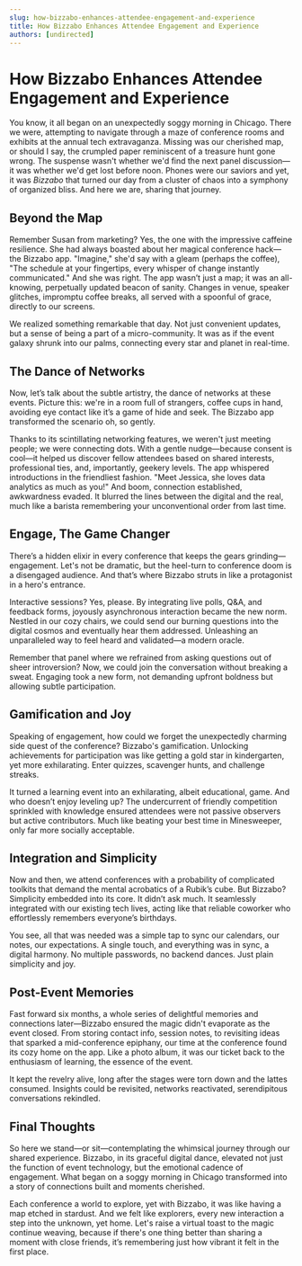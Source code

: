 ```yaml
---
slug: how-bizzabo-enhances-attendee-engagement-and-experience
title: How Bizzabo Enhances Attendee Engagement and Experience
authors: [undirected]
---
```



# How Bizzabo Enhances Attendee Engagement and Experience

You know, it all began on an unexpectedly soggy morning in Chicago. There we were, attempting to navigate through a maze of conference rooms and exhibits at the annual tech extravaganza. Missing was our cherished map, or should I say, the crumpled paper reminiscent of a treasure hunt gone wrong. The suspense wasn't whether we'd find the next panel discussion—it was whether we'd get lost before noon. Phones were our saviors and yet, it was *Bizzabo* that turned our day from a cluster of chaos into a symphony of organized bliss. And here we are, sharing that journey.

## Beyond the Map

Remember Susan from marketing? Yes, the one with the impressive caffeine resilience. She had always boasted about her magical conference hack—the Bizzabo app. "Imagine," she'd say with a gleam (perhaps the coffee), "The schedule at your fingertips, every whisper of change instantly communicated." And she was right. The app wasn’t just a map; it was an all-knowing, perpetually updated beacon of sanity. Changes in venue, speaker glitches, impromptu coffee breaks, all served with a spoonful of grace, directly to our screens.

We realized something remarkable that day. Not just convenient updates, but a sense of being a part of a micro-community. It was as if the event galaxy shrunk into our palms, connecting every star and planet in real-time.

## The Dance of Networks

Now, let’s talk about the subtle artistry, the dance of networks at these events. Picture this: we're in a room full of strangers, coffee cups in hand, avoiding eye contact like it’s a game of hide and seek. The Bizzabo app transformed the scenario oh, so gently.

Thanks to its scintillating networking features, we weren't just meeting people; we were connecting dots. With a gentle nudge—because consent is cool—it helped us discover fellow attendees based on shared interests, professional ties, and, importantly, geekery levels. The app whispered introductions in the friendliest fashion. "Meet Jessica, she loves data analytics as much as you!" And boom, connection established, awkwardness evaded. It blurred the lines between the digital and the real, much like a barista remembering your unconventional order from last time.

## Engage, The Game Changer

There’s a hidden elixir in every conference that keeps the gears grinding—engagement. Let's not be dramatic, but the heel-turn to conference doom is a disengaged audience. And that’s where Bizzabo struts in like a protagonist in a hero's entrance.

Interactive sessions? Yes, please. By integrating live polls, Q&A, and feedback forms, joyously asynchronous interaction became the new norm. Nestled in our cozy chairs, we could send our burning questions into the digital cosmos and eventually hear them addressed. Unleashing an unparalleled way to feel heard and validated—a modern oracle.

Remember that panel where we refrained from asking questions out of sheer introversion? Now, we could join the conversation without breaking a sweat. Engaging took a new form, not demanding upfront boldness but allowing subtle participation.

## Gamification and Joy

Speaking of engagement, how could we forget the unexpectedly charming side quest of the conference? Bizzabo's gamification. Unlocking achievements for participation was like getting a gold star in kindergarten, yet more exhilarating. Enter quizzes, scavenger hunts, and challenge streaks. 

It turned a learning event into an exhilarating, albeit educational, game. And who doesn’t enjoy leveling up? The undercurrent of friendly competition sprinkled with knowledge ensured attendees were not passive observers but active contributors. Much like beating your best time in Minesweeper, only far more socially acceptable.

## Integration and Simplicity

Now and then, we attend conferences with a probability of complicated toolkits that demand the mental acrobatics of a Rubik’s cube. But Bizzabo? Simplicity embedded into its core. It didn’t ask much. It seamlessly integrated with our existing tech lives, acting like that reliable coworker who effortlessly remembers everyone’s birthdays.

You see, all that was needed was a simple tap to sync our calendars, our notes, our expectations. A single touch, and everything was in sync, a digital harmony. No multiple passwords, no backend dances. Just plain simplicity and joy.

## Post-Event Memories

Fast forward six months, a whole series of delightful memories and connections later—Bizzabo ensured the magic didn't evaporate as the event closed. From storing contact info, session notes, to revisiting ideas that sparked a mid-conference epiphany, our time at the conference found its cozy home on the app. Like a photo album, it was our ticket back to the enthusiasm of learning, the essence of the event.

It kept the revelry alive, long after the stages were torn down and the lattes consumed. Insights could be revisited, networks reactivated, serendipitous conversations rekindled.

## Final Thoughts

So here we stand—or sit—contemplating the whimsical journey through our shared experience. Bizzabo, in its graceful digital dance, elevated not just the function of event technology, but the emotional cadence of engagement. What began on a soggy morning in Chicago transformed into a story of connections built and moments cherished.

Each conference a world to explore, yet with Bizzabo, it was like having a map etched in stardust. And we felt like explorers, every new interaction a step into the unknown, yet home. Let's raise a virtual toast to the magic continue weaving, because if there's one thing better than sharing a moment with close friends, it’s remembering just how vibrant it felt in the first place.